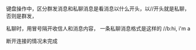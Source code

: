 键盘操作中，区分群发消息和私聊消息是看消息以什么开头，以//开头就是私聊，否则是群发，

私聊时，用冒号隔开收信人和消息内容， 一条私聊消息格式是这样的    //b:hi, i'm a

断开连接的情况未完成